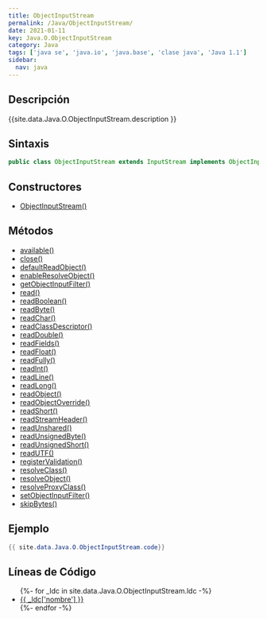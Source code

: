 ```yaml
---
title: ObjectInputStream
permalink: /Java/ObjectInputStream/
date: 2021-01-11
key: Java.O.ObjectInputStream
category: Java
tags: ['java se', 'java.io', 'java.base', 'clase java', 'Java 1.1']
sidebar: 
  nav: java
---
```


## Descripción
{{site.data.Java.O.ObjectInputStream.description }}

## Sintaxis
~~~java
public class ObjectInputStream extends InputStream implements ObjectInput, ObjectStreamConstants
~~~

## Constructores
* [ObjectInputStream()](/Java/ObjectInputStream/ObjectInputStream/)

## Métodos
* [available()](/Java/ObjectInputStream/available)
* [close()](/Java/ObjectInputStream/close)
* [defaultReadObject()](/Java/ObjectInputStream/defaultReadObject)
* [enableResolveObject()](/Java/ObjectInputStream/enableResolveObject)
* [getObjectInputFilter()](/Java/ObjectInputStream/getObjectInputFilter)
* [read()](/Java/ObjectInputStream/read)
* [readBoolean()](/Java/ObjectInputStream/readBoolean)
* [readByte()](/Java/ObjectInputStream/readByte)
* [readChar()](/Java/ObjectInputStream/readChar)
* [readClassDescriptor()](/Java/ObjectInputStream/readClassDescriptor)
* [readDouble()](/Java/ObjectInputStream/readDouble)
* [readFields()](/Java/ObjectInputStream/readFields)
* [readFloat()](/Java/ObjectInputStream/readFloat)
* [readFully()](/Java/ObjectInputStream/readFully)
* [readInt()](/Java/ObjectInputStream/readInt)
* [readLine()](/Java/ObjectInputStream/readLine)
* [readLong()](/Java/ObjectInputStream/readLong)
* [readObject()](/Java/ObjectInputStream/readObject)
* [readObjectOverride()](/Java/ObjectInputStream/readObjectOverride)
* [readShort()](/Java/ObjectInputStream/readShort)
* [readStreamHeader()](/Java/ObjectInputStream/readStreamHeader)
* [readUnshared()](/Java/ObjectInputStream/readUnshared)
* [readUnsignedByte()](/Java/ObjectInputStream/readUnsignedByte)
* [readUnsignedShort()](/Java/ObjectInputStream/readUnsignedShort)
* [readUTF()](/Java/ObjectInputStream/readUTF)
* [registerValidation()](/Java/ObjectInputStream/registerValidation)
* [resolveClass()](/Java/ObjectInputStream/resolveClass)
* [resolveObject()](/Java/ObjectInputStream/resolveObject)
* [resolveProxyClass()](/Java/ObjectInputStream/resolveProxyClass)
* [setObjectInputFilter()](/Java/ObjectInputStream/setObjectInputFilter)
* [skipBytes()](/Java/ObjectInputStream/skipBytes)

## Ejemplo
~~~java
{{ site.data.Java.O.ObjectInputStream.code}}
~~~

## Líneas de Código
<ul>
{%- for _ldc in site.data.Java.O.ObjectInputStream.ldc -%}
   <li>
       <a href="{{_ldc['url'] }}">{{ _ldc['nombre'] }}</a>
   </li>
{%- endfor -%}
</ul>

